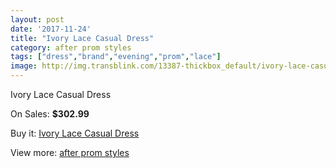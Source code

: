 ```yaml
---
layout: post
date: '2017-11-24'
title: "Ivory Lace Casual Dress"
category: after prom styles
tags: ["dress","brand","evening","prom","lace"]
image: http://img.transblink.com/13387-thickbox_default/ivory-lace-casual-dress.jpg
---
```

Ivory Lace Casual Dress

On Sales: **$302.99**
<a href="https://www.transblink.com/en/after-prom-styles/4294-ivory-lace-casual-dress.html"><amp-img layout="responsive" width="600" height="600" src="//img.transblink.com/13387-thickbox_default/ivory-lace-casual-dress.jpg" alt="Ivory Lace Casual Dress 0" /></a>
<a href="https://www.transblink.com/en/after-prom-styles/4294-ivory-lace-casual-dress.html"><amp-img layout="responsive" width="600" height="600" src="//img.transblink.com/13389-thickbox_default/ivory-lace-casual-dress.jpg" alt="Ivory Lace Casual Dress 1" /></a>
<a href="https://www.transblink.com/en/after-prom-styles/4294-ivory-lace-casual-dress.html"><amp-img layout="responsive" width="600" height="600" src="//img.transblink.com/13388-thickbox_default/ivory-lace-casual-dress.jpg" alt="Ivory Lace Casual Dress 2" /></a>

Buy it: [Ivory Lace Casual Dress](https://www.transblink.com/en/after-prom-styles/4294-ivory-lace-casual-dress.html "Ivory Lace Casual Dress")

View more: [after prom styles](https://www.transblink.com/en/55-after-prom-styles "after prom styles")